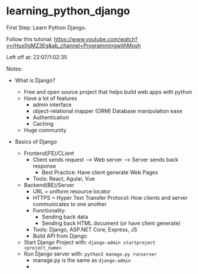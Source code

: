 # learning_python_django
First Step: Learn Python Django. 

Follow this tutorial: https://www.youtube.com/watch?v=rHux0gMZ3Eg&ab_channel=ProgrammingwithMosh

Left off at: 22:07/1:02:35

Notes:
- What is Django? 
  - Free and open source project that helps build web apps with python 
  - Have a lot of features
    - admin interface
    - object-relational mapper (ORM) Database manipulation ease
    - Authentication
    - Caching
  - Huge community

- Basics of Django
  - Frontend(FE)/CLient
    - Client sends request --> Web server --> Server sends back response
      - Best Practice: Have client generate Web Pages
    - Tools: React, Agular, Vue
  - Backend(BE)/Server
    - URL = uniform resource locator
    - HTTPS = Hyper Text Transfer Protocol: How clients and server communicates to one another
    - Functionality:
      - Sending back data
      - Sending back HTML document (or have client generate)
    - Tools: Django, ASP.NET Core, Express, JS
    - Build API from Django
  - Start Django Project with: `django-admin startproject <project_name>`
  - Run Django server with: `python3 manage.py runserver`
    - manage.py is the same as `django-admin`
    - 